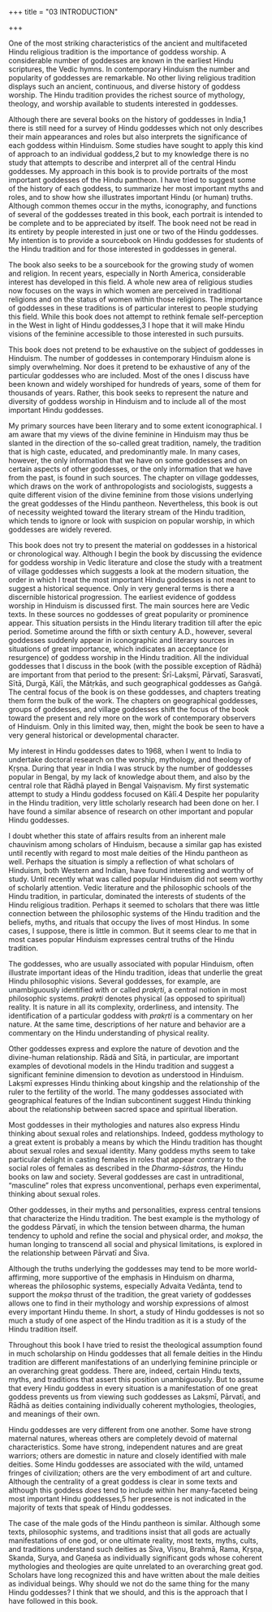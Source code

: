 +++
title = "03 INTRODUCTION"

+++



One of the most striking characteristics of the ancient and multifaceted Hindu religious tradition is the importance of goddess worship. A considerable number of goddesses are known in the earliest Hindu scriptures, the Vedic hymns. In contemporary Hinduism the number and popularity of goddesses are remarkable. No other living religious tradition displays such an ancient, continuous, and diverse history of goddess worship. The Hindu tradition provides the richest source of mythology, theology, and worship available to students interested in goddesses.

Although there are several books on the history of goddesses in India,1 there is still need for a survey of Hindu goddesses which not only describes their main appearances and roles but also interprets the significance of each goddess within Hinduism. Some studies have sought to apply this kind of approach to an individual goddess,2 but to my knowledge there is no study that attempts to describe and interpret all of the central Hindu goddesses. My approach in this book is to provide portraits of the most important goddesses of the Hindu pantheon. I have tried to suggest some of the history of each goddess, to summarize her most important myths and roles, and to show how she illustrates important Hindu \(or human\) truths. Although common themes occur in the myths, iconography, and functions of several of the goddesses treated in this book, each portrait is intended to be complete and to be appreciated by itself. The book need not be read in its entirety by people interested in just one or two of the Hindu goddesses. My intention is to provide a sourcebook on Hindu goddesses for students of the Hindu tradition and for those interested in goddesses in general.

The book also seeks to be a sourcebook for the growing study of women and religion. In recent years, especially in North America, considerable interest has developed in this field. A whole new area of religious studies now focuses on the ways in which women are perceived in traditional religions and on the status of women within those religions. The importance of goddesses in these traditions is of particular interest to people studying this field. While this book does not attempt to rethink female self-perception in the West in light of Hindu goddesses,3 I hope that it will make Hindu visions of the feminine accessible to those interested in such pursuits.

This book does not pretend to be exhaustive on the subject of goddesses in Hinduism. The number of goddesses in contemporary Hinduism alone is simply overwhelming. Nor does it pretend to be exhaustive of any of the particular goddesses who are included. Most of the ones I discuss have been known and widely worshiped for hundreds of years, some of them for thousands of years. Rather, this book seeks to represent the nature and diversity of goddess worship in Hinduism and to include all of the most important Hindu goddesses.

My primary sources have been literary and to some extent iconographical. I am aware that my views of the divine feminine in Hinduism may thus be slanted in the direction of the so-called great tradition, namely, the tradition that is high caste, educated, and predominantly male. In many cases, however, the only information that we have on some goddesses and on certain aspects of other goddesses, or the only information that we have from the past, is found in such sources. The chapter on village goddesses, which draws on the work of anthropologists and sociologists, suggests a quite different vision of the divine feminine from those visions underlying the great goddesses of the Hindu pantheon. Nevertheless, this book is out of necessity weighted toward the literary stream of the Hindu tradition, which tends to ignore or look with suspicion on popular worship, in which goddesses are widely revered.

This book does not try to present the material on goddesses in a historical or chronological way. Although I begin the book by discussing the evidence for goddess worship in Vedic literature and close the study with a treatment of village goddesses which suggests a look at the modern situation, the order in which I treat the most important Hindu goddesses is not meant to suggest a historical sequence. Only in very general terms is there a discernible historical progression. The earliest evidence of goddess worship in Hinduism is discussed first. The main sources here are Vedic texts. In these sources no goddesses of great popularity or prominence appear. This situation persists in the Hindu literary tradition till after the epic period. Sometime around the fifth or sixth century A.D., however, several goddesses suddenly appear in iconographic and literary sources in situations of great importance, which indicates an acceptance \(or resurgence\) of goddess worship in the Hindu tradition. All the individual goddesses that I discuss in the book \(with the possible exception of Rādhā\) are important from that period to the present: Śrī-Lakṣmī, Pārvatī, Sarasvatī, Sītā, Durgā, Kālī, the Mātṛkās, and such geographical goddesses as Gaṅgā. The central focus of the book is on these goddesses, and chapters treating them form the bulk of the work. The chapters on geographical goddesses, groups of goddesses, and village goddesses shift the focus of the book toward the present and rely more on the work of contemporary observers of Hinduism. Only in this limited way, then, might the book be seen to have a very general historical or developmental character.

My interest in Hindu goddesses dates to 1968, when I went to India to undertake doctoral research on the worship, mythology, and theology of Kṛṣṇa. During that year in India I was struck by the number of goddesses popular in Bengal, by my lack of knowledge about them, and also by the central role that Rādhā played in Bengal Vaiṣṇavism. My first systematic attempt to study a Hindu goddess focused on Kālī.4 Despite her popularity in the Hindu tradition, very little scholarly research had been done on her. I have found a similar absence of research on other important and popular Hindu goddesses.

I doubt whether this state of affairs results from an inherent male chauvinism among scholars of Hinduism, because a similar gap has existed until recently with regard to most male deities of the Hindu pantheon as well. Perhaps the situation is simply a reflection of what scholars of Hinduism, both Western and Indian, have found interesting and worthy of study. Until recently what was called popular Hinduism did not seem worthy of scholarly attention. Vedic literature and the philosophic schools of the Hindu tradition, in particular, dominated the interests of students of the Hindu religious tradition. Perhaps it seemed to scholars that there was little connection between the philosophic systems of the Hindu tradition and the beliefs, myths, and rituals that occupy the lives of most Hindus. In some cases, I suppose, there is little in common. But it seems clear to me that in most cases popular Hinduism expresses central truths of the Hindu tradition.

The goddesses, who are usually associated with popular Hinduism, often illustrate important ideas of the Hindu tradition, ideas that underlie the great Hindu philosophic visions. Several goddesses, for example, are unambiguously identified with or called *prakṛti*, a central notion in most philosophic systems. *prakṛti* denotes physical \(as opposed to spiritual\) reality. It is nature in all its complexity, orderliness, and intensity. The identification of a particular goddess with *prakṛti* is a commentary on her nature. At the same time, descriptions of her nature and behavior are a commentary on the Hindu understanding of physical reality.

Other goddesses express and explore the nature of devotion and the divine-human relationship. Rādā and Sītā, in particular, are important examples of devotional models in the Hindu tradition and suggest a significant feminine dimension to devotion as understood in Hinduism. Lakṣmī expresses Hindu thinking about kingship and the relationship of the ruler to the fertility of the world. The many goddesses associated with geographical features of the Indian subcontinent suggest Hindu thinking about the relationship between sacred space and spiritual liberation.

Most goddesses in their mythologies and natures also express Hindu thinking about sexual roles and relationships. Indeed, goddess mythology to a great extent is probably a means by which the Hindu tradition has thought about sexual roles and sexual identity. Many goddess myths seem to take particular delight in casting females in roles that appear contrary to the social roles of females as described in the *Dharma-śāstras,* the Hindu books on law and society. Several goddesses are cast in untraditional, “masculine” roles that express unconventional, perhaps even experimental, thinking about sexual roles.

Other goddesses, in their myths and personalities, express central tensions that characterize the Hindu tradition. The best example is the mythology of the goddess Pārvatī, in which the tension between dharma, the human tendency to uphold and refine the social and physical order, and *mokṣa*, the human longing to transcend all social and physical limitations, is explored in the relationship between Pārvatī and Śiva.

Although the truths underlying the goddesses may tend to be more world-affirming, more supportive of the emphasis in Hinduism on dharma, whereas the philosophic systems, especially Advaita Vedānta, tend to support the *mokṣa* thrust of the tradition, the great variety of goddesses allows one to find in their mythology and worship expressions of almost every important Hindu theme. In short, a study of Hindu goddesses is not so much a study of one aspect of the Hindu tradition as it is a study of the Hindu tradition itself.

Throughout this book I have tried to resist the theological assumption found in much scholarship on Hindu goddesses that all female deities in the Hindu tradition are different manifestations of an underlying feminine principle or an overarching great goddess. There are, indeed, certain Hindu texts, myths, and traditions that assert this position unambiguously. But to assume that every Hindu goddess in every situation is a manifestation of one great goddess prevents us from viewing such goddesses as Lakṣmī, Pārvatī, and Rādhā as deities containing individually coherent mythologies, theologies, and meanings of their own.

Hindu goddesses are very different from one another. Some have strong maternal natures, whereas others are completely devoid of maternal characteristics. Some have strong, independent natures and are great warriors; others are domestic in nature and closely identified with male deities. Some Hindu goddesses are associated with the wild, untamed fringes of civilization; others are the very embodiment of art and culture. Although the centrality of a great goddess is clear in some texts and although this goddess *does* tend to include within her many-faceted being most important Hindu goddesses,5 her presence is not indicated in the majority of texts that speak of Hindu goddesses.

The case of the male gods of the Hindu pantheon is similar. Although some texts, philosophic systems, and traditions insist that all gods are actually manifestations of one god, or one ultimate reality, most texts, myths, cults, and traditions understand such deities as Śiva, Viṣṇu, Brahmā, Rama, Kṛṣṇa, Skanda, Surya, and Gaṇeśa as individually significant gods whose coherent mythologies and theologies are quite unrelated to an overarching great god. Scholars have long recognized this and have written about the male deities as individual beings. Why should we not do the same thing for the many Hindu goddesses? I think that we should, and this is the approach that I have followed in this book.



